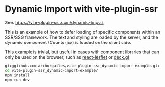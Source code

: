 # Dynamic Import with vite-plugin-ssr

See: https://vite-plugin-ssr.com/dynamic-import

This is an example of how to defer loading of specific components within an SSR/SSG framework. The text and styling are loaded by the server, and the dynamic component (Counter.jsx) is loaded on the client side.

This example is trivial, but useful in cases with component libraries that can only be used on the browser, such as [react-leaflet](https://github.com/PaulLeCam/react-leaflet) or [deck.gl](https://deck.gl/)

```bash
git@github.com:arthurgailes/vite-plugin-ssr_dynamic-import-example.git
cd vite-plugin-ssr_dynamic-import-example/
npm install
npm run dev
```
